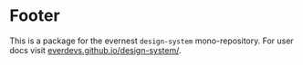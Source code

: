# Footer

This is a package for the evernest `design-system` mono-repository.
For user docs visit [everdevs.github.io/design-system/](https://everdevs.github.io/design-system/).
